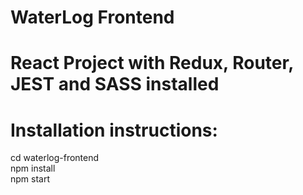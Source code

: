 # WaterLog Frontend
# React Project with Redux, Router, JEST and SASS installed
# Installation instructions:
cd waterlog-frontend <br/>
npm install <br/>
npm start
